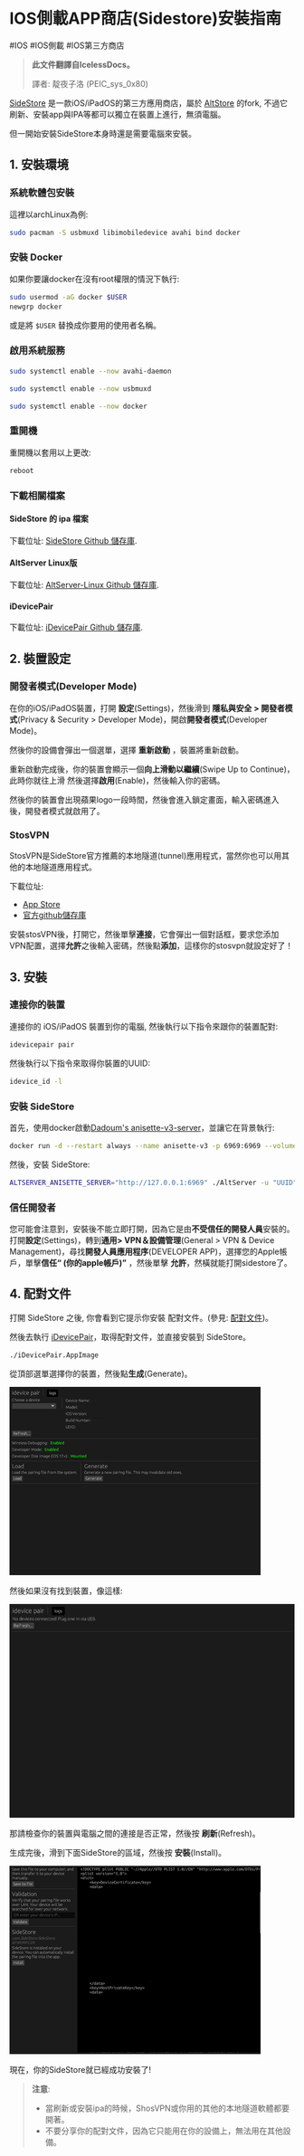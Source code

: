 # IOS側載APP商店(Sidestore)安裝指南

#IOS #IOS側載 #IOS第三方商店

>**此文件翻譯自IcelessDocs。**
>
>譯者: 靛夜子洛 (PEIC_sys_0x80)

[SideStore](https://sidestore.io/) 是一款iOS/iPadOS的第三方應用商店，屬於 [AltStore](https://altstore.io/) 的fork, 不過它刷新、安裝app與IPA等都可以獨立在裝置上進行，無須電腦。

但一開始安裝SideStore本身時還是需要電腦來安裝。

## 1. 安裝環境

### 系統軟體包安裝

這裡以archLinux為例:

```bash
sudo pacman -S usbmuxd libimobiledevice avahi bind docker
```

### 安裝 Docker

如果你要讓docker在沒有root權限的情況下執行:

```bash
sudo usermod -aG docker $USER
newgrp docker
```

或是將 `$USER` 替換成你要用的使用者名稱。

### 啟用系統服務

```bash
sudo systemctl enable --now avahi-daemon
```

```bash
sudo systemctl enable --now usbmuxd
```

```bash
sudo systemctl enable --now docker
```

### 重開機

重開機以套用以上更改:

```bash
reboot
```

### 下載相關檔案

#### SideStore 的 ipa 檔案

下載位址: [SideStore Github 儲存庫](https://github.com/SideStore/SideStore).

#### AltServer Linux版

下載位址: [AltServer-Linux Github 儲存庫](https://github.com/NyaMisty/AltServer-Linux).

#### iDevicePair

下載位址: [iDevicePair Github 儲存庫](https://github.com/jkcoxson/idevice_pair).

## 2. 裝置設定

### 開發者模式(Developer Mode)

在你的iOS/iPadOS裝置，打開 **設定**(Settings)，然後滑到 **隱私與安全 > 開發者模式**(Privacy & Security > Developer Mode)，開啟**開發者模式**(Developer Mode)。

然後你的設備會彈出一個選單，選擇 **重新啟動** ，裝置將重新啟動。

重新啟動完成後，你的裝置會顯示一個**向上滑動以繼續**(Swipe Up to Continue)，此時你就往上滑 然後選擇**啟用**(Enable)，然後輸入你的密碼。

然後你的裝置會出現蘋果logo一段時間，然後會進入鎖定畫面，輸入密碼進入後，開發者模式就啟用了。

### StosVPN

StosVPN是SideStore官方推薦的本地隧道(tunnel)應用程式，當然你也可以用其他的本地隧道應用程式。

下載位址: 
- [App Store](https://apps.apple.com/us/app/stosvpn/id6744003051)
- [官方github儲存庫](https://github.com/SideStore/StosVPN) 

安裝stosVPN後，打開它，然後單擊**連接**，它會彈出一個對話框，要求您添加VPN配置，選擇**允許**之後輸入密碼，然後點**添加**，這樣你的stosvpn就設定好了！

## 3. 安裝

### 連接你的裝置

連接你的 iOS/iPadOS 裝置到你的電腦, 然後執行以下指令來跟你的裝置配對:

```bash
idevicepair pair
```

然後執行以下指令來取得你裝置的UUID:

```bash
idevice_id -l
```

### 安裝 SideStore

首先，使用docker啟動[Dadoum's anisette-v3-server](https://github.com/Dadoum/anisette-v3-server)，並讓它在背景執行:

```bash
docker run -d --restart always --name anisette-v3 -p 6969:6969 --volume anisette-v3_data:/home/Alcoholic/.config/anisette-v3/lib/ dadoum/anisette-v3-server
```

然後，安裝 SideStore:

```bash
ALTSERVER_ANISETTE_SERVER="http://127.0.0.1:6969" ./AltServer -u "UUID" -a "AppleAccount" -p "AppleAccountPassword" "SideStore.ipa"
```

### 信任開發者

您可能會注意到，安裝後不能立即打開，因為它是由**不受信任的開發人員**安裝的。打開**設定**(Settings)，轉到**通用> VPN＆設備管理**(General > VPN & Device Management)，尋找**開發人員應用程序**(DEVELOPER APP)，選擇您的Apple帳戶，單擊**信任“ (你的apple帳戶)”** ，然後單擊 **允許**，然橫就能打開sidestore了。



## 4. 配對文件

打開 SideStore 之後, 你會看到它提示你安裝 配對文件。(參見: [配對文件](https://support.apple.com/en-bw/guide/security/secadb5b6434/web))。

然後去執行 [iDevicePair](https://github.com/jkcoxson/idevice_pair)，取得配對文件，並直接安裝到 SideStore。

```bash
./iDevicePair.AppImage
```

從頂部選單選擇你的裝置，然後點**生成**(Generate)。

![yeeeee](../../DocAttachments/iOS.SideStoreInstallationGuide.iDevicePair.GeneratePairingFile.png)

然後如果沒有找到裝置，像這樣:

![yeeeeeeee!!!](../../DocAttachments/iOS.SideStoreInstallationGuide.iDevicePair.NoDeviceFound.png)

那請檢查你的裝置與電腦之間的連接是否正常，然後按 **刷新**(Refresh)。

生成完後，滑到下面SideStore的區域，然後按 **安裝**(Install)。

![yeeeeeeeeeeeeee!!!!!!!!!](../../DocAttachments/iOS.SideStoreInstallationGuide.iDevicePair.InstallToSideStore.png)

現在，你的SideStore就已經成功安裝了!

> **注意**:
> - 當刷新或安裝ipa的時候，ShosVPN或你用的其他的本地隧道軟體都要開著。
> - 不要分享你的配對文件，因為它只能用在你的設備上，無法用在其他設備。
